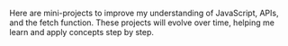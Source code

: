 Here are  mini-projects  to improve my understanding of JavaScript, APIs, and the fetch function. These projects will evolve over time, helping me learn and apply concepts step by step.
